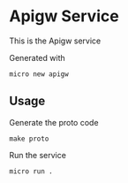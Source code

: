 # Apigw Service

This is the Apigw service

Generated with

```
micro new apigw
```

## Usage

Generate the proto code

```
make proto
```

Run the service

```
micro run .
```